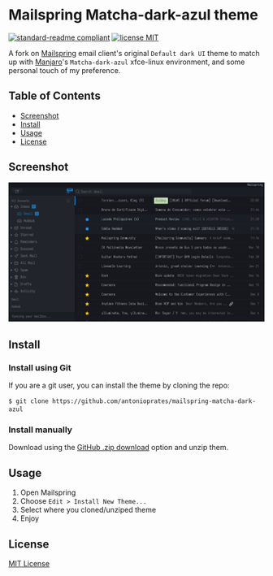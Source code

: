 # Mailspring Matcha-dark-azul theme

[![standard-readme compliant](https://img.shields.io/badge/readme%20style-standard-brightgreen.svg?style=flat-square)](https://github.com/RichardLitt/standard-readme) 
[![license MIT](https://img.shields.io/badge/license-MIT-yellow.svg?style=flat-square)](LICENSE.md)

A fork on [Mailspring](https://www.getmailspring.com) email client's original `Default dark UI` theme to match up with [Manjaro](https://manjaro.org)'s `Matcha-dark-azul` xfce-linux environment, and some personal touch of my preference.

## Table of Contents

- [Screenshot](#screenshot)
- [Install](#install)
- [Usage](#usage)
- [License](#license)

## Screenshot

<img src="https://raw.githubusercontent.com/antonioprates/mailspring-matcha-dark-azul/main/screenshot/custom-theme.png" />

## Install

### Install using Git

If you are a git user, you can install the theme by cloning the repo:

    $ git clone https://github.com/antonioprates/mailspring-matcha-dark-azul

### Install manually

Download using the [GitHub .zip download](https://github.com/antonioprates/mailspring-matcha-dark-azul/archive/main.zip) option and unzip them.

## Usage

1. Open Mailspring
2. Choose `Edit > Install New Theme...`
3. Select where you cloned/unziped theme
3. Enjoy

## License

[MIT License](./LICENSE.md)
